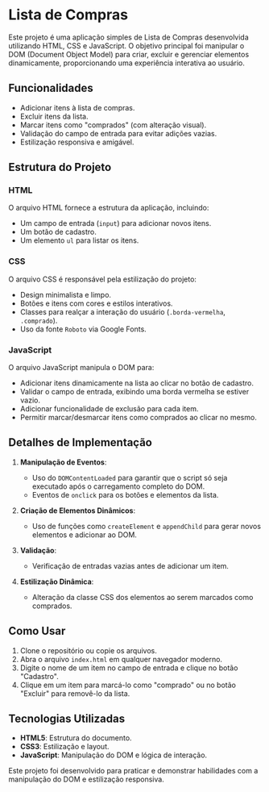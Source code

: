 # Lista de Compras

Este projeto é uma aplicação simples de Lista de Compras desenvolvida utilizando HTML, CSS e JavaScript. O objetivo principal foi manipular o DOM (Document Object Model) para criar, excluir e gerenciar elementos dinamicamente, proporcionando uma experiência interativa ao usuário.

## Funcionalidades

- Adicionar itens à lista de compras.
- Excluir itens da lista.
- Marcar itens como "comprados" (com alteração visual).
- Validação do campo de entrada para evitar adições vazias.
- Estilização responsiva e amigável.

## Estrutura do Projeto

### HTML
O arquivo HTML fornece a estrutura da aplicação, incluindo:
- Um campo de entrada (`input`) para adicionar novos itens.
- Um botão de cadastro.
- Um elemento `ul` para listar os itens.

### CSS
O arquivo CSS é responsável pela estilização do projeto:
- Design minimalista e limpo.
- Botões e itens com cores e estilos interativos.
- Classes para realçar a interação do usuário (`.borda-vermelha`, `.comprado`).
- Uso da fonte `Roboto` via Google Fonts.

### JavaScript
O arquivo JavaScript manipula o DOM para:
- Adicionar itens dinamicamente na lista ao clicar no botão de cadastro.
- Validar o campo de entrada, exibindo uma borda vermelha se estiver vazio.
- Adicionar funcionalidade de exclusão para cada item.
- Permitir marcar/desmarcar itens como comprados ao clicar no mesmo.

## Detalhes de Implementação

1. **Manipulação de Eventos**:
   - Uso do `DOMContentLoaded` para garantir que o script só seja executado após o carregamento completo do DOM.
   - Eventos de `onclick` para os botões e elementos da lista.

2. **Criação de Elementos Dinâmicos**:
   - Uso de funções como `createElement` e `appendChild` para gerar novos elementos e adicionar ao DOM.

3. **Validação**:
   - Verificação de entradas vazias antes de adicionar um item.

4. **Estilização Dinâmica**:
   - Alteração da classe CSS dos elementos ao serem marcados como comprados.

## Como Usar

1. Clone o repositório ou copie os arquivos.
2. Abra o arquivo `index.html` em qualquer navegador moderno.
3. Digite o nome de um item no campo de entrada e clique no botão "Cadastro".
4. Clique em um item para marcá-lo como "comprado" ou no botão "Excluir" para removê-lo da lista.

## Tecnologias Utilizadas

- **HTML5**: Estrutura do documento.
- **CSS3**: Estilização e layout.
- **JavaScript**: Manipulação do DOM e lógica de interação.

Este projeto foi desenvolvido para praticar e demonstrar habilidades com a manipulação do DOM e estilização responsiva.
